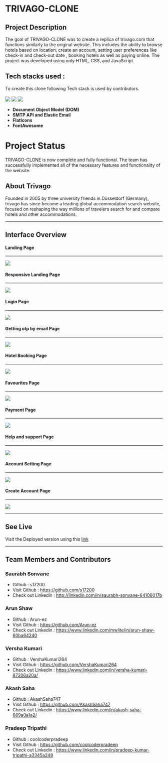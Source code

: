# **TRIVAGO-CLONE**


## **Project Description**

The goal of TRIVAGO-CLONE was to create a replica of trivago.com that functions similarly to the original website.  This includes the ability to browse hotels based on location, create an account, setting user preferences like check-in and check-out date , booking hotels as well as paying online. The project was developed using only HTML, CSS, and JavaScript.


## **Tech stacks used :**
To create this clone following Tech stack is used by contributors.  
<br>
<img src="https://img.shields.io/badge/HTML5-E34F26?style=for-the-badge&logo=html5&logoColor=white"/>
<img src="https://img.shields.io/badge/CSS3-1572B6?style=for-the-badge&logo=css3&logoColor=white"/>
<img src="https://img.shields.io/badge/JavaScript-323330?style=for-the-badge&logo=javascript&logoColor=F7DF1E"/>   



* **Document Object Model (DOM)**
* **SMTP API and Elastic Email**
* **FlatIcons**
* **FontAwesome**



# **Project Status**

TRIVAGO-CLONE is now complete and fully functional. The team has successfully implemented all of the necessary features and functionality of the website.

## About Trivago

Founded in 2005 by three university friends in Düsseldorf (Germany), trivago has since become a leading global accommodation search website, focused on reshaping the way millions of travelers search for and compare hotels and other accommodations.

<hr/>

## Interface Overview

#### **Landing Page**
<hr>
<img src ="./.readme/landingpage.png.png"/>
<br>

#### **Responsive Landing Page**
<hr>
<img src="./.readme/responsive.gif.gif"/>

<br>

#### **Login Page**
<hr>
<img src = "./.readme/login.png.png"/>
<br>

#### **Getting otp by email Page**
<hr>
<img src="./.readme/emailotp.gif.gif"/>
<br>

#### **Hotel Booking Page**
<hr>
<img src="./.readme/hotelpage.gif.gif"/>
<br>

#### **Favourites Page**
<hr>
<img src = "./.readme/favourites.png.png" />
<br>


#### **Payment Page**
<hr>
<img src = "./.readme/payment.png.png" />

#### **Help and support Page**
<hr>
<img src = "./.readme/help.png.png" />
<br>

#### **Account Setting Page**
<hr>
<img src = "./.readme/accountpage.png.png" />
<br>

#### **Create Account Page**
<hr>
<img src = "./.readme/createpage.png.png" />
<br>

<hr/>

## See Live
Visit the Deployed version using this <a href="https://trivago-clone-arun-ez.vercel.app">link</a>  
<hr/>

## Team Members and Contributors


### Saurabh Sonvane
- Github : s17200
- Visit Github : https://github.com/s17200
- Check out Linkedin : http://linkedin.com/in/saurabh-sonvane-64106017b

### Arun Shaw
- Github : Arun-ez
- Visit Github : https://github.com/Arun-ez
- Check out Linkedin : https://www.linkedin.com/mwlite/in/arun-shaw-60ba64240


### Versha Kumari
- Github : VershaKumari264
- Visit Github : https://github.com/VershaKumari264
- Check out Linkedin : https://www.linkedin.com/in/versha-kumari-87206a20a/

### Akash Saha
- Github : AkashSaha747
- Visit Github : https://github.com/AkashSaha747
- Check out Linkedin : https://www.linkedin.com/in/akash-saha-669a0a1a2/

### Pradeep Tripathi
- Github : coolcoderpradeep
- Visit Github : https://github.com/coolcoderpradeep
- Check out Linkedin : https://www.linkedin.com/in/pradeep-kumar-tripathi-a3345a248



